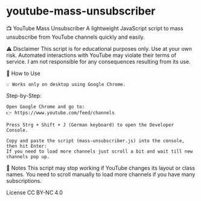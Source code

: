 # youtube-mass-unsubscriber
📺 YouTube Mass Unsubscriber
A lightweight JavaScript script to mass unsubscribe from YouTube channels quickly and easily.

⚠️ Disclaimer
This script is for educational purposes only. Use at your own risk. Automated interactions with YouTube may violate their terms of service. I am not responsible for any consequences resulting from its use.

🚀 How to Use

    💡 Works only on desktop using Google Chrome.

Step-by-Step:

    Open Google Chrome and go to:
    👉 https://www.youtube.com/feed/channels

    Press Strg + Shift + J (German keyboard) to open the Developer Console.

    Copy and paste the script (mass-unsubscriber.js) into the console, then hit Enter:
    If you need to load more channels just scroll a bit and wait till new channels pop up.
    
📝 Notes
This script may stop working if YouTube changes its layout or class names.
You need to scroll manually to load more channels if you have many subscriptions.

License
    CC BY-NC 4.0
